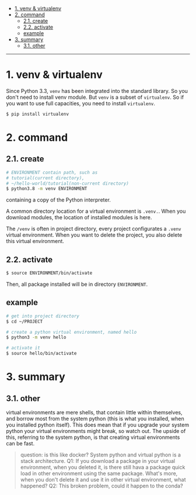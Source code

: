 - [1. venv & virtualenv](#1-venv--virtualenv)
- [2. command](#2-command)
  - [2.1. create](#21-create)
  - [2.2. activate](#22-activate)
  - [example](#example)
- [3. summary](#3-summary)
  - [3.1. other](#31-other)

---
# 1. venv & virtualenv

Since Python 3.3, `venv` has been integrated into the standard library. So you don't need to install venv module.
But `venv` is a subset of `virtualenv`. So if you want to use full capacities, you need to install `virtualenv`.

```bash
$ pip install virtualenv
```


# 2. command
## 2.1. create

```bash
# ENVIRONMENT contain path, such as 
# tutorial(current directory),
# ~/hello-world/tutorial(non-current directory)
$ python3.8 -m venv ENVIRONMENT
```
containing a copy of the Python interpreter.


A common directory location for a virtual environment is `.venv.`. When you download modules, the location of installed modules is here.

The `/venv` is often in project directory, every project configurates a `.venv` virtual environment. When you want to delete the project, you also delete this virtual environment.

## 2.2. activate

```bash
$ source ENVIRONMENT/bin/activate
```

Then, all package installed will be in directory `ENVIRONMENT`.
## example

```bash
# get into project directory
$ cd ~/PROJECT

# create a python virtual environment, named hello
$ python3 -m venv hello

# activate it
$ source hello/bin/activate
```
# 3. summary

## 3.1. other

virtual environments are mere shells, that contain little within themselves, and borrow most from the system python (this is what you installed, when you installed python itself). This does mean that if you upgrade your system python your virtual environments might break, so watch out. The upside of this, referring to the system python, is that creating virtual environments can be fast.


> question: is this like docker? System python and virtual python is a stack architecture.
> Q1: If you download a package in your virtual environment, when you deleted it, is there still hava a package quick load in other environment using the same package. What's more, when you don't delete it and use it in other virtual environment, what happened? 
> Q2: This broken problem, could it happen to the conda?